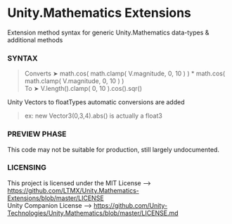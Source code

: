 # Unity.Mathematics Extensions
Extension method syntax for generic Unity.Mathematics data-types & additional methods

<h3>SYNTAX</h3>
<blockquote>Converts ➤ math.cos( math.clamp( V.magnitude, 0, 10 ) ) * math.cos( math.clamp( V.magnitude, 0, 10 ) )   
<br>To ➤ V.length().clamp( 0, 10 ).cos().sqr()</blockquote>

Unity Vectors to floatTypes automatic conversions are added
<blockquote> ex: new Vector3(0,3,4).abs() is actually a float3</blockquote>

<h3>PREVIEW PHASE</h3>
This code may not be suitable for production, still largely undocumented.

<h3>LICENSING</h3>

This project is licensed under the MIT License --> https://github.com/LTMX/Unity.Mathematics-Extensions/blob/master/LICENSE
<br>Unity Companion License --> https://github.com/Unity-Technologies/Unity.Mathematics/blob/master/LICENSE.md
